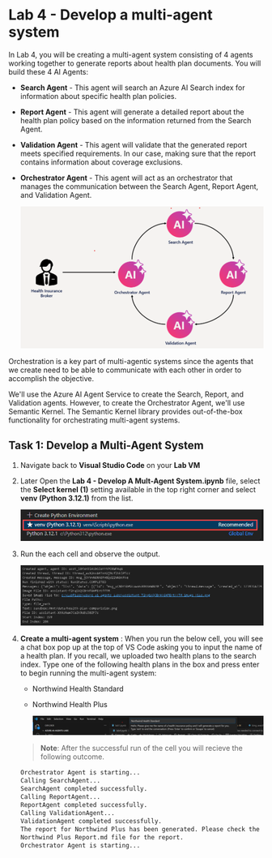 # Lab 4 - Develop a multi-agent system
In Lab 4, you will be creating a multi-agent system consisting of 4 agents working together to generate reports about health plan documents. You will build these 4 AI Agents:
- **Search Agent** - This agent will search an Azure AI Search index for information about specific health plan policies.
- **Report Agent** - This agent will generate a detailed report about the health plan policy based on the information returned from the Search Agent.
- **Validation Agent** - This agent will validate that the generated report meets specified requirements. In our case, making sure that the report contains information about coverage exclusions.
- **Orchestrator Agent** - This agent will act as an orchestrator that manages the communication between the Search Agent, Report Agent, and Validation Agent.

    ![](./media/download.png)

Orchestration is a key part of multi-agentic systems since the agents that we create need to be able to communicate with each other in order to accomplish the objective.

We'll use the Azure AI Agent Service to create the Search, Report, and Validation agents. However, to create the Orchestrator Agent, we'll use Semantic Kernel. The Semantic Kernel library provides out-of-the-box functionality for orchestrating multi-agent systems.

## Task 1: Develop a Multi-Agent System

1. Navigate back to **Visual Studio Code** on your **Lab VM**
1. Later Open the **Lab 4 - Develop A Mult-Agent System.ipynb** file, select the **Select kernel (1)** setting available in the top right corner and select **venv (Python 3.12.1)** from the list.

   ![](./media/lab1-24.png)
1. Run the each cell and observe the output.

   ![](./media/lab2-26.png)
1. **Create a multi-agent system** : When you run the below cell, you will see a chat box pop up at the top of VS Code asking you to input the name of a health plan. If you recall, we uploaded two health plans to the search index. Type one of the following health plans in the box and press enter to begin running the multi-agent system:

    - Northwind Health Standard
    - Northwind Health Plus

        ![](./media/download1.png)
    > **Note**: After the successful run of the cell you will recieve the following outcome.

    ```
    Orchestrator Agent is starting...
    Calling SearchAgent...
    SearchAgent completed successfully.
    Calling ReportAgent...
    ReportAgent completed successfully.
    Calling ValidationAgent...
    ValidationAgent completed successfully.
    The report for Northwind Plus has been generated. Please check the Northwind Plus Report.md file for the report.
    Orchestrator Agent is starting...
    ```